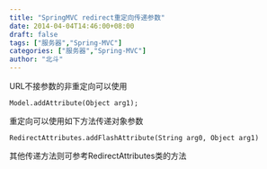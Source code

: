 ```yaml
---
title: "SpringMVC redirect重定向传递参数"
date: 2014-04-04T14:46:00+08:00
draft: false
tags: ["服务器","Spring-MVC"]
categories: ["服务器","Spring-MVC"]
author: "北斗"
---
```

URL不接参数的非重定向可以使用

```
Model.addAttribute(Object arg1);
```
 重定向可以使用如下方法传递对象参数

```
RedirectAttributes.addFlashAttribute(String arg0, Object arg1)
```
 其他传递方法则可参考RedirectAttributes类的方法